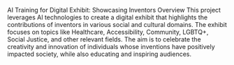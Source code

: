 AI Training for Digital Exhibit: Showcasing Inventors
Overview
This project leverages AI technologies to create a digital exhibit that highlights the contributions of inventors in various social and cultural domains. The exhibit focuses on topics like Healthcare, Accessibility, Community, LGBTQ+, Social Justice, and other relevant fields. The aim is to celebrate the creativity and innovation of individuals whose inventions have positively impacted society, while also educating and inspiring audiences.
